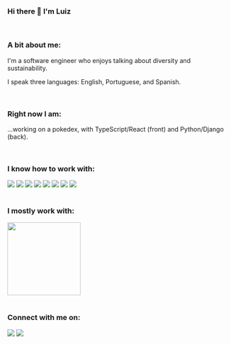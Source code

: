 ### Hi there 👋 I'm Luiz

<br>

### A bit about me:

I'm a software engineer who enjoys talking about diversity and sustainability.

I speak three languages: English, Portuguese, and Spanish.  

<br>

### Right now I am:

...working on a pokedex, with TypeScript/React (front) and Python/Django (back).

<br>

### I know how to work with:

<div display="inline-block"> 
  <img src="https://img.shields.io/badge/-HTML-E34F26?style=for-the-badge&logo=html5&logoColor=white" />
  <img src="https://img.shields.io/badge/-CSS-1572B6?style=for-the-badge&logo=css3&logoColor=white" />
  <img src="https://img.shields.io/badge/-JavaScript-yellow?style=for-the-badge&logo=JavaScript&logoColor=white" />
  <img src="https://img.shields.io/badge/typescript-%23007ACC.svg?style=for-the-badge&logo=typescript&logoColor=white" />
  <img src="https://img.shields.io/badge/-React-61DAFB?style=for-the-badge&logo=React&logoColor=black" />
  <img src="https://img.shields.io/badge/-Redux-764ABC?style=for-the-badge&logo=Redux&logoColor=white" />
  <img src="https://img.shields.io/badge/-TestingLibrary-%23E33332?style=for-the-badge&logo=testing-library&logoColor=white" />
  <img src="https://img.shields.io/badge/tailwindcss-%2338B2AC.svg?style=for-the-badge&logo=tailwind-css&logoColor=white" />  
</div>

<br>

### I mostly work with:

<div>
  <img height="165em" src="https://github-readme-stats.vercel.app/api/top-langs/?username=luizcasimiro&layout=compact&langs_count=7&theme=dracula"/>
</div>

<br>

### Connect with me on:

<div display="inline-block"> 
  <a href="https://www.linkedin.com/in/luizcasimiro/" target="_blank"><img src="https://img.shields.io/badge/-LinkedIn-%230077B5?style=for-the-badge&logo=linkedin&logoColor=white" target="_blank"></a>
  <a href = "mailto:luizcasimi@gmail.com"><img src="https://img.shields.io/badge/-Gmail-%23333?style=for-the-badge&logo=gmail&logoColor=white" target="_blank"></a>

